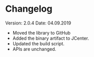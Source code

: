 # Changelog

Version: 2.0.4 Date: 04.09.2019

* Moved the library to GitHub
* Added the binary artifact to JCenter.
* Updated the build script.
* APIs are unchanged.